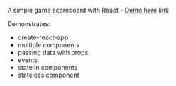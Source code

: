 A simple game scoreboard with React - [Demo here link](http://www.trevorjennings.ca/scoreboard/)

Demonstrates:

* create-react-app
* multiple components
* passing data with props
* events
* state in components
* stateless component
